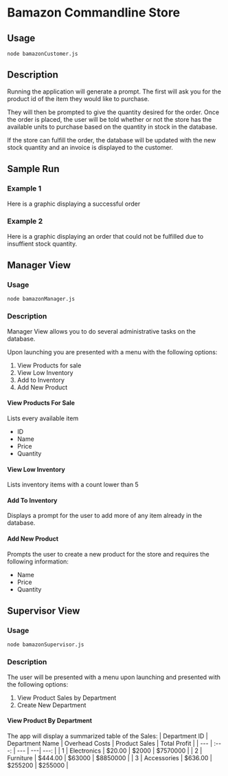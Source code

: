 # Bamazon Commandline Store

## Usage

```node bamazonCustomer.js```

## Description

Running the application will generate a prompt. The first will ask you for the product id of the item they would like to purchase. 

They will then be prompted to give the quantity desired for the order. Once the order is placed, the user will be told whether or not the store has the available units to purchase based on the quantity in stock in the database.

If the store can fulfill the order, the database will be updated with the new stock quantity and an invoice is displayed to the customer. 

## Sample Run

### Example 1

Here is a graphic displaying a successful order

### Example 2

Here is a graphic displaying an order that could not be fulfilled due to insuffient stock quantity.

## Manager View

### Usage
```node bamazonManager.js```

### Description
Manager View allows you to do several administrative tasks on the database.

Upon launching you are presented with a menu with the following options:
1. View Products for sale
2. View Low Inventory
3. Add to Inventory
4. Add New Product

#### View Products For Sale
Lists every available item 
*  ID
*  Name
*  Price
*  Quantity

#### View Low Inventory
Lists inventory items with a count lower than 5

#### Add To Inventory
Displays a prompt for the user to add more of any item already in the database. 

#### Add New Product
Prompts the user to create a new product for the store and requires the following information:
*   Name
*   Price
*   Quantity

## Supervisor View

### Usage
```node bamazonSupervisor.js```

### Description
The user will be presented with a menu upon launching and presented with the following options:

1. View Product Sales by Department
2. Create New Department

#### View Product By Department
The app will display a summarized table of the Sales:
| Department ID | Department Name | Overhead Costs | Product Sales | Total Profit |
| --- | :---: | --- | ---| ---: |
| 1 | Electronics | $20.00 | $2000 | $7570000 |
| 2 | Furniture | $444.00 | $63000 | $8850000 |
| 3 | Accessories | $636.00 | $255200 | $255000 |

